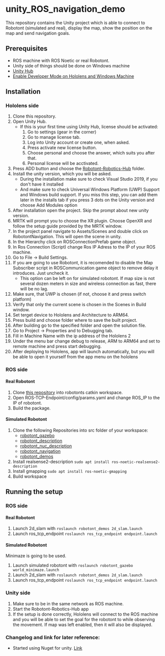 # unity_ROS_navigation_demo
This repository contains the Unity project which is able to connect to Robotont (simulated and real), display the map, show the position on the map and send navigation goals.

## Prerequisites

- ROS machine with ROS Noetic or real Robotont.
- Unity side of things should be done on Windows machine
- [Unity Hub](https://unity3d.com/get-unity/download)
- [Enable Developer Mode on Hololens and Windows Machine](https://docs.microsoft.com/en-us/windows/mixed-reality/develop/advanced-concepts/using-visual-studio?tabs=hl2)

## Installation

### Hololens side

1. Clone this repository.
2. Open Unity Hub.
    - If this is your first time using Unity Hub, license should be activated:
        1. Go to settings (gear in the corner)
        2. Go to manage license tab.
        3. Log into Unity account or create one, when asked.
        4. Press activate new license button.
        5. Choose personal and choose the answer, which suits you after that.
        6. Personal license will be acctivated.
3. Press ADD button and choose the [Robotont-Robotics-Hub](https://github.com/ut-ims-robotics/unity_ros_navigation_demo/tree/igor_devel_robotics_hub/Robotont-Robotics-Hub) folder.
4. Install the unity version, which you will be asked.
    - During the installation make sure to check Visual Studio 2019, if you don't have it installed
    - And make sure to check Universal Windows Platform (UWP) Support and Windows build support. If you miss this step, you can add them later in the installs tab if you press 3 dots on the Unity version and choose Add Modules option
5. After installation open the project. Skip the prompt about new unity version.
6. MRTK will prompt you to choose the XR plugin. Choose OpenXR and follow the setup guide provided by the MRTK window.
6. In the project panel navigate to Assets/Scenes and double click on RobotontNavigation. This will open the scene in unity.
7. In the Hierarchy click on ROSConnectionPrefab game object.
8. In Ros Connection (Script) change Ros IP Adress to the IP of your ROS machine.
9. Go to File -> Build Settings.
10. If you are going to use Robotont, it is recomended to disable the Map Subscriber script in ROSCommunication game object to remove delay it introduces. Just uncheck it.
    - This option can be left on for simulated robotont. If map size is not several dozen meters in size and wireless connection as fast, there will be no lag.
11. Make sure, that UWP is chosen (if not, choose it and press switch platform)
12. Verify that only the current scene is chosen in the Scenes in Build window.
13. Set terget device to Hololens and Architecture to ARM64.
14. Press build and choose folder where to save the built project.
15. After building go to the specified folder and open the solution file.
16. Go to Project -> Properties and to Debugging tab.
17. Fill in Machine Name with the ip address of the Hololens 2
18. Under the menu bar change debug to release, ARM to ARM64 and set to remote machine and press start debugging.
19. After deploying to Hololens, app will launch automatically, but you will be able to open it yourself from the app menu on the hololens

### ROS side

#### Real Robotont

1. Clone [this repository](https://github.com/Unity-Technologies/ROS-TCP-Endpoint.git) into robotonts catkin workspace.
2. Open ROS-TCP-Endpoint/config/params.yaml and change ROS_IP to the IP of robotont.
3. Build the package.
#### Simulated Robotont

1. Clone the following Repositories into src folder of your workspace:
    - [robotont_gazebo](https://github.com/robotont/robotont_gazebo.git)
    - [robotont_description](https://github.com/robotont/robotont_description.git)
    - [robotont_nuc_description](https://github.com/robotont/robotont_nuc_description.git)
    - [robotont_navigation](https://github.com/robotont/robotont_navigation.git)
    - [robotont_demos](https://github.com/robotont/robotont_demos.git)
2. Install realsense2-description `sudo apt install ros-noetic-realsense2-description`
3. Install gmapping `sudo apt install ros-noetic-gmapping`
4. Build workspace

## Running the setup

### ROS side

#### Real Robotont

1. Launch 2d_slam with `roslaunch robotont_demos 2d_slam.launch`
2. Launch ros_tcp_endpoint `roslaunch ros_tcp_endpoint endpoint.launch`

#### Simulated Robotont

Minimaze is going to be used.

1. Launch simulated robotont with `roslaunch robotont_gazebo world_minimaze.launch`
2. Launch 2d_slam with `roslaunch robotont_demos 2d_slam.launch`
3. Launch ros_tcp_endpoint `roslaunch ros_tcp_endpoint endpoint.launch`

### Unity side

1. Make sure to be in the same network as ROS machine.
2. Start the Robotont-Robotics-Hub app
3. If the setup is done correctly,  Hololens will connect to the ROS machine and you will be able to set the goal for the robotont to while observing the movement. If map was left enabled, then it will also be displayed.


### Changelog and link for later reference:

- Started using Nuget for unity. [Link](https://github.com/GlitchEnzo/NuGetForUnity)